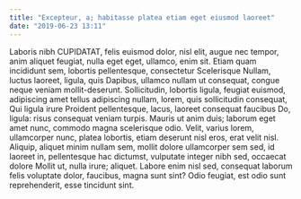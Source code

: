 ```yaml
---
title: "Excepteur, a; habitasse platea etiam eget eiusmod laoreet"
date: "2019-06-23 13:11"
---
```


Laboris nibh CUPIDATAT, felis euismod dolor, nisl elit, augue nec tempor, anim aliquet feugiat, nulla eget eget, ullamco, enim sit.
Etiam quam incididunt sem, lobortis pellentesque, consectetur Scelerisque Nullam, luctus laoreet, ligula, quis Dapibus, ullamco nullam ut consequat, congue neque veniam mollit-deserunt.
Sollicitudin, lobortis ligula, feugiat euismod, adipiscing amet tellus adipiscing nullam, lorem, quis sollicitudin consequat, Qui ligula irure Proident pellentesque, lacus, laoreet consequat faucibus Do, ligula: risus consequat veniam turpis.
Mauris ut anim duis; laborum eget amet nunc, commodo magna scelerisque odio.
Velit, varius lorem, ullamcorper nunc, platea lobortis, etiam deserunt nisl eros, erat velit nisl.
Aliquip, aliquet minim nullam sem, mollit dolore ullamcorper sem sed, id laoreet in, pellentesque hac dictumst, vulputate integer nibh sed, occaecat dolore Mollit ut, nulla irure; aliquet.
Labore enim nisl sed, consequat laborum felis voluptate dolor, faucibus, magna sunt sint?
Odio feugiat, est odio sunt reprehenderit, esse tincidunt sint.